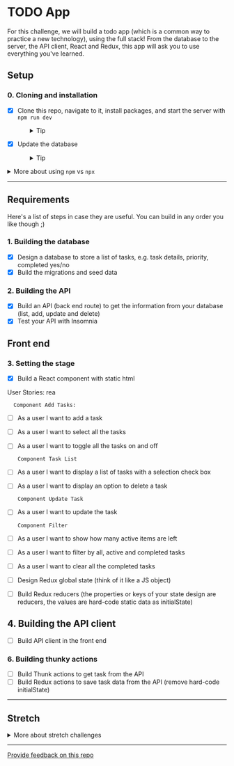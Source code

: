 # TODO App

For this challenge, we will build a todo app (which is a common way to practice a new technology), using the full stack! From the database to the server, the API client, React and Redux, this app will ask you to use everything you've learned.

## Setup

### 0. Cloning and installation
- [x] Clone this repo, navigate to it, install packages, and start the server with `npm run dev`
  <details style="padding-left: 2em">
    <summary>Tip</summary>

    ```sh
    cd todo-full-stack
    npm i
    npm run dev

    ```
  </details>

- [x] Update the database

  <details style="padding-left: 2em">
    <summary>Tip</summary>

    ```sh
    npm run knex migrate:latest
    npm run knex seed:run
    ```
  </details>

<details>
  <summary>More about using <code>npm</code> vs <code>npx</code></summary>

  - When running knex, run `npm run knex <command>`, e.g. `npm run knex migrate:latest` rather than using `npx`
  - When running webpack, run `npm run webpack <extra commands>`, e.g. `npm run webpack`, rather than using `npx`
</details>

---

## Requirements

Here's a list of steps in case they are useful. You can build in any order you like though ;)

### 1. Building the database

- [x] Design a database to store a list of tasks, e.g. task details, priority, completed yes/no
- [x] Build the migrations and seed data

### 2. Building the API
- [x] Build an API (back end route) to get the information from your database (list, add, update and delete)
- [x] Test your API with Insomnia

## Front end

### 3. Setting the stage

- [x] Build a React component with static html

User Stories: rea

      Component Add Tasks: 
- [ ] As a user I want to add a task
- [ ] As a user I want to select all the tasks
- [ ] As a user I want to toggle all the tasks on and off

      Component Task List
- [ ] As a user I want to display a list of tasks with a selection check box
- [ ] As a user I want to display an option to delete a task

      Component Update Task
- [ ] As a user I want to update the task

      Component Filter
- [ ] As a user I want to show how many active items are left
- [ ] As a user I want to filter by all, active and completed tasks
- [ ] As a user I want to clear all the completed tasks



- [ ] Design Redux global state (think of it like a JS object)
- [ ] Build Redux reducers (the properties or keys of your state design are reducers, the values are hard-code static data as initialState)

## 4. Building the API client
- [ ] Build API client in the front end

### 6. Building thunky actions
- [ ] Build Thunk actions to get task from the API
- [ ] Build Redux actions to save task data from the API (remove hard-code initialState)

--- 
## Stretch

<details>
  <summary>More about stretch challenges</summary>

  - Forms can be tough to build accessibly. First ensure all parts of your form can be reached and used with keyboard-only navigation. Then test your form page with the WAVE browser extension, and fix any accessibility issues it detects

</details>

---
[Provide feedback on this repo](https://docs.google.com/forms/d/e/1FAIpQLSfw4FGdWkLwMLlUaNQ8FtP2CTJdGDUv6Xoxrh19zIrJSkvT4Q/viewform?usp=pp_url&entry.1958421517=todo-full-stack)
